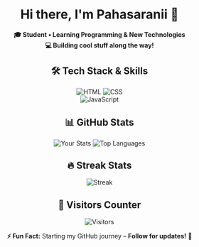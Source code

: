 <div align="center">

# Hi there, I'm **Pahasaranii** 👋

**🎓 Student • Learning Programming & New Technologies**  
**💻 Building cool stuff along the way!**

## 🛠️ **Tech Stack & Skills**
![HTML](https://img.shields.io/badge/HTML-E34F26?style=for-the-badge&logo=html5&logoColor=white)
![CSS](https://img.shields.io/badge/CSS-1572B6?style=for-the-badge&logo=css3&logoColor=white)  
![JavaScript](https://img.shields.io/badge/JavaScript-F7DF1E?style=for-the-badge&logo=javascript&logoColor=black)

## 📊 **GitHub Stats**
![Your Stats](https://github-readme-stats.vercel.app/api?username=pahasaranii&show_icons=true&theme=radical&hide_border=true)
![Top Languages](https://github-readme-stats.vercel.app/api/top-langs/?username=pahasaranii&layout=compact&theme=radical&hide_border=true)

## 🔥 **Streak Stats**
![Streak](https://github-readme-streak-stats.herokuapp.com/?user=pahasaranii&theme=radical)

## 👀 **Visitors Counter**
![Visitors](https://visit-counter.itsvg.in/api?id=pahasaranii&label=Profile%20Views&color=1&icon=5&pretty=true)

**⚡ Fun Fact:** Starting my GitHub journey – **Follow for updates!** 🚀

</div>

